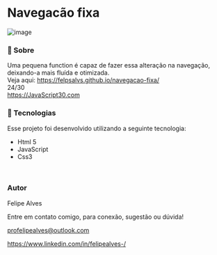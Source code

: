 # Navegacão fixa
![image](https://user-images.githubusercontent.com/78622458/176950488-a1a4204e-e18b-40f3-8a44-9193b5a01f08.png)

### 🔖 Sobre
Uma pequena function é capaz de fazer essa alteração na navegação, deixando-a mais fluída e otimizada.
<br/>
Veja aqui: https://felpsalvs.github.io/navegacao-fixa/
<br/>
24/30 <br/>
https://JavaScript30.com 

### 🚀 Tecnologias
Esse projeto foi desenvolvido utilizando a seguinte tecnologia:

+ Html 5
+ JavaScript
+ Css3
 <br/>
 
### Autor
Felipe Alves <br/>

Entre em contato comigo, para conexão, sugestão ou dúvida! <br/>

profelipealves@outlook.com <br/>

https://www.linkedin.com/in/felipealves-/
